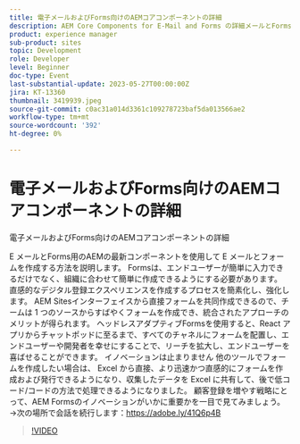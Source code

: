 ```yaml
---
title: 電子メールおよびForms向けのAEMコアコンポーネントの詳細
description: AEM Core Components for E-Mail and Forms の詳細メールとForms用のAEMの最新コンポーネントを使用してメールやフォームを作成する方法を説明します。 Formsは、エンドユーザーが簡単に入力できるだけでなく、組織に合わせて簡単に作成できるようにする必要があります。 直感的なデジタル登録エクスペリエンスを作成するプロセスを簡素化し、強化します。 AEM Sitesインターフェイスから直接フォームを共同作成できるので、チームは 1 つのソースからすばやくフォームを作成でき、統合されたアプローチのメリットが得られます。 ヘッドレスアダプティブFormsを使用すると、React アプリからチャットポッドに至るまで、すべてのチャネルにフォームを配置し、エンドユーザーや開発者を幸せにすることで、リーチを拡大し、エンドユーザーを喜ばせることができます。 イノベーションは止まりません 他のツールでフォームを作成したい場合は、 Excel から直接、より迅速かつ直感的にフォームを作成および発行できるようになり、収集したデータを Excel に共有して、後で低コード/コードの方法で処理できるようになりました。 顧客登録を増やす戦略にとって、AEM Formsのイノベーションがいかに重要かを一目で見てみましょう。
product: experience manager
sub-product: sites
topic: Development
role: Developer
level: Beginner
doc-type: Event
last-substantial-update: 2023-05-27T00:00:00Z
jira: KT-13360
thumbnail: 3419939.jpeg
source-git-commit: c0ac31a014d3361c109278723baf5da013566ae2
workflow-type: tm+mt
source-wordcount: '392'
ht-degree: 0%

---
```



# 電子メールおよびForms向けのAEMコアコンポーネントの詳細

電子メールおよびForms向けのAEMコアコンポーネントの詳細

E メールとForms用のAEMの最新コンポーネントを使用して E メールとフォームを作成する方法を説明します。 Formsは、エンドユーザーが簡単に入力できるだけでなく、組織に合わせて簡単に作成できるようにする必要があります。 直感的なデジタル登録エクスペリエンスを作成するプロセスを簡素化し、強化します。 AEM Sitesインターフェイスから直接フォームを共同作成できるので、チームは 1 つのソースからすばやくフォームを作成でき、統合されたアプローチのメリットが得られます。 ヘッドレスアダプティブFormsを使用すると、React アプリからチャットポッドに至るまで、すべてのチャネルにフォームを配置し、エンドユーザーや開発者を幸せにすることで、リーチを拡大し、エンドユーザーを喜ばせることができます。 イノベーションは止まりません 他のツールでフォームを作成したい場合は、 Excel から直接、より迅速かつ直感的にフォームを作成および発行できるようになり、収集したデータを Excel に共有して、後で低コード/コードの方法で処理できるようになりました。 顧客登録を増やす戦略にとって、AEM Formsのイノベーションがいかに重要かを一目で見てみましょう。 →次の場所で会話を続行します：https://adobe.ly/41Q6p4B

>[!VIDEO](https://video.tv.adobe.com/v/3419939/?learn=on)
